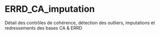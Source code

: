 # ERRD_CA_imputation
Détail des contrôles de cohérence, détection des outliers, imputations et redressements des bases CA &amp; ERRD
